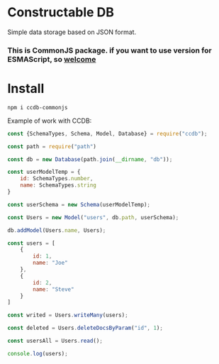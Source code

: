 # **C**onstru**c**table DB

Simple data storage based on JSON format.

### This is CommonJS package. if you want to use version for ESMAScript, so [welcome](https://github.com/denkisil/ccdb)

# Install
```
npm i ccdb-commonjs
```

Example of work with CCDB:
```js 
const {SchemaTypes, Schema, Model, Database} = require("ccdb");

const path = require("path")

const db = new Database(path.join(__dirname, "db"));

const userModelTemp = {
	id: SchemaTypes.number,
	name: SchemaTypes.string
}

const userSchema = new Schema(userModelTemp);

const Users = new Model("users", db.path, userSchema);

db.addModel(Users.name, Users);

const users = [
	{
		id: 1,
		name: "Joe"
	},
	{
		id: 2,
		name: "Steve"
	}
]

const writed = Users.writeMany(users);

const deleted = Users.deleteDocsByParam("id", 1);

const usersAll = Users.read();

console.log(users);

```